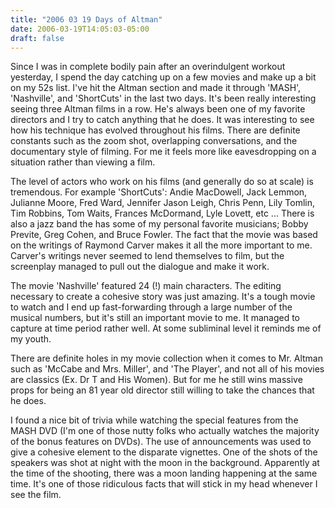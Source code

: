 ```yaml
---
title: "2006 03 19 Days of Altman"
date: 2006-03-19T14:05:03-05:00
draft: false
---
```


Since I was in complete bodily pain after an overindulgent workout yesterday, I spend the day catching up on a few movies and make up a bit on my 52s list. I've hit the Altman section and made it through 'MASH', 'Nashville', and 'ShortCuts' in the last two days. It's been really interesting seeing three Altman films in a row. He's always been one of my favorite directors and I try to catch anything that he does. It was interesting to see how his technique has evolved throughout his films. There are definite constants such as the zoom shot, overlapping conversations, and the documentary style of filming. For me it feels more like eavesdropping on a situation rather than viewing a film.

The level of actors who work on his films (and generally do so at scale) is tremendous. For example 'ShortCuts': Andie MacDowell, Jack Lemmon, Julianne Moore, Fred Ward, Jennifer Jason Leigh, Chris Penn, Lily Tomlin, Tim Robbins, Tom Waits, Frances McDormand, Lyle Lovett, etc ... There is also a jazz band the has some of my personal favorite musicians; Bobby Previte, Greg Cohen, and Bruce Fowler. The fact that the movie was based on the writings of Raymond Carver makes it all the more important to me. Carver's writings never seemed to lend themselves to film, but the screenplay managed to pull out the dialogue and make it work.

The movie 'Nashville' featured 24 (!) main characters. The editing necessary to create a cohesive story was just amazing. It's a tough movie to watch and I end up fast-forwarding through a large number of the musical numbers, but it's still an important movie to me. It managed to capture at time period rather well. At some subliminal level it reminds me of my youth.

There are definite holes in my movie collection when it comes to Mr. Altman such as 'McCabe and Mrs. Miller', and 'The Player', and not all of his movies are classics (Ex. Dr T and His Women). But for me he still wins massive props for being an 81 year old director still willing to take the chances that he does.

I found a nice bit of trivia while watching the special features from the MASH DVD (I'm one of those nutty folks who actually watches the majority of the bonus features on DVDs). The use of announcements was used to give a cohesive element to the disparate vignettes. One of the shots of the speakers was shot at night with the moon in the background. Apparently at the time of the shooting, there was a moon landing happening at the same time. It's one of those ridiculous facts that will stick in my head whenever I see the film.



